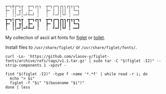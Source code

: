 ```
┬─┐o┌─┐┬  ┬─┐┌┐┐  ┬─┐┌─┐┌┐┐┌┐┐┐─┐
├─ ││ ┬│  ├─  │   ├─ │ ││││ │ └─┐
┆  ┆┆─┘┆─┘┴─┘ ┆   ┆  ┘─┘┆└┘ ┆ ──┘
┳━┓o┏━┓┳  ┳━┓┏┓┓  ┳━┓┏━┓┏┓┓┏┓┓┓━┓
┣━ ┃┃ ┳┃  ┣━  ┃   ┣━ ┃ ┃┃┃┃ ┃ ┗━┓
┇  ┇┇━┛┇━┛┻━┛ ┇   ┇  ┛━┛┇┗┛ ┇ ━━┛
```

My collection of ascii art fonts for [figlet](http://www.figlet.org/) or [toilet](http://caca.zoy.org/wiki/toilet). 

Install files to `/usr/share/figlet/` or `/usr/share/figlet/fonts/`.

```shell
curl -Lo- 'https://github.com/vlasov-y/figlet-fonts/archive/refs/tags/v1.1.tar.gz' | sudo tar -C "$(figlet -I2)" --strip-components 1 -xpzvf -
```

```shell
find "$(figlet -I2)" -type f -name '*.*f' | while read -r i; do 
  echo "> $i"
  figlet -f "$i" "$(basename "$i")"
done | less
```
